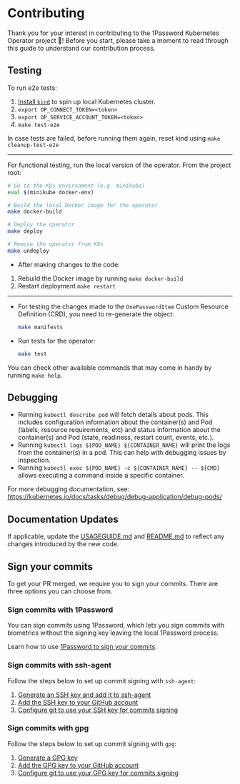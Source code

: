 # Contributing

Thank you for your interest in contributing to the 1Password Kubernetes Operator project 👋! Before you start, please take a moment to read through this guide to understand our contribution process.

## Testing

To run e2e tests:

1. [Install `kind`](https://kind.sigs.k8s.io/docs/user/quick-start/#installing-with-a-package-manager) to spin up local Kubernetes cluster.
2. `export OP_CONNECT_TOKEN=<token>`
3. `export OP_SERVICE_ACCOUNT_TOKEN=<token>`
4. `make test-e2e`

In case tests are failed, before running them again, reset kind using `make cleanup-test-e2e`

----

For functional testing, run the local version of the operator. From the project root:

  ```sh
  # Go to the K8s environment (e.g. minikube)
  eval $(minikube docker-env)

  # Build the local Docker image for the operator
  make docker-build

  # Deploy the operator
  make deploy

  # Remove the operator from K8s
  make undeploy
  ```

- After making changes to the code:
1. Rebuild the Docker image by running `make docker-build`
2. Restart deployment `make restart`

----

- For testing the changes made to the `OnePasswordItem` Custom Resource Definition (CRD), you need to re-generate the object:
  ```sh
  make manifests
  ```

- Run tests for the operator:

  ```sh
  make test
  ```

You can check other available commands that may come in handy by running `make help`.

## Debugging

- Running `kubectl describe pod` will fetch details about pods. This includes configuration information about the container(s) and Pod (labels, resource requirements, etc) and status information about the container(s) and Pod (state, readiness, restart count, events, etc.).
- Running `kubectl logs ${POD_NAME} ${CONTAINER_NAME}` will print the logs from the container(s) in a pod. This can help with debugging issues by inspection.
- Running `kubectl exec ${POD_NAME} -c ${CONTAINER_NAME} -- ${CMD}` allows executing a command inside a specific container.

For more debugging documentation, see: https://kubernetes.io/docs/tasks/debug/debug-application/debug-pods/

## Documentation Updates

If applicable, update the [USAGEGUIDE.md](./USAGEGUIDE.md) and [README.md](./README.md) to reflect any changes introduced by the new code.

## Sign your commits

To get your PR merged, we require you to sign your commits. There are three options you can choose from.

### Sign commits with 1Password

You can sign commits using 1Password, which lets you sign commits with biometrics without the signing key leaving the local 1Password process.

Learn how to use [1Password to sign your commits](https://developer.1password.com/docs/ssh/git-commit-signing/).

### Sign commits with ssh-agent

Follow the steps below to set up commit signing with `ssh-agent`:

1. [Generate an SSH key and add it to ssh-agent](https://docs.github.com/en/authentication/connecting-to-github-with-ssh/generating-a-new-ssh-key-and-adding-it-to-the-ssh-agent)
2. [Add the SSH key to your GitHub account](https://docs.github.com/en/authentication/connecting-to-github-with-ssh/adding-a-new-ssh-key-to-your-github-account)
3. [Configure git to use your SSH key for commits signing](https://docs.github.com/en/authentication/managing-commit-signature-verification/telling-git-about-your-signing-key#telling-git-about-your-ssh-key)

### Sign commits with gpg

Follow the steps below to set up commit signing with `gpg`:

1. [Generate a GPG key](https://docs.github.com/en/authentication/managing-commit-signature-verification/generating-a-new-gpg-key)
2. [Add the GPG key to your GitHub account](https://docs.github.com/en/authentication/managing-commit-signature-verification/adding-a-gpg-key-to-your-github-account)
3. [Configure git to use your GPG key for commits signing](https://docs.github.com/en/authentication/managing-commit-signature-verification/telling-git-about-your-signing-key#telling-git-about-your-gpg-key)
